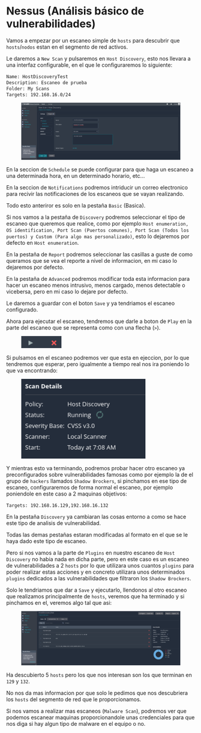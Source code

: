 # Nessus (Análisis básico de vulnerabilidades)

Vamos a empezar por un escaneo simple de `hosts` para descubrir que `hosts`/`nodos` estan en el segmento de red activos.

Le daremos a `New Scan` y pulsaremos en `Host Discovery`, esto nos llevara a una interfaz configurable, en el que le configuraremos lo siguiente:

```
Name: HostDiscoveryTest
Description: Escaneo de prueba
Folder: My Scans
Targets: 192.168.16.0/24
```

<figure><img src="../../../.gitbook/assets/image (34) (1).png" alt=""><figcaption></figcaption></figure>

En la seccion de `Schedule` se puede configurar para que haga un escaneo a una determinada hora, en un determinado horario, etc...

En la seccion de `Notifications` podremos intriducir un correo electronico para recivir las notificaciones de los escaneos que se vayan realizando.

Todo esto anteriror es solo en la pestaña `Basic` (Basica).

Si nos vamos a la pestaña de `Discovery` podremos seleccionar el tipo de escaneo que queremos que realice, como por ejemplo `Host enumeration, OS identification, Port Scan (Puertos comunes), Port Scan (Todos los puertos) y Custom (Para algo mas personalizado)`, esto lo dejaremos por defecto en `Host enumeration`.

En la pestaña de `Report` podremos seleccionar las casillas a guste de como queramos que se vea el reporte a nivel de informacion, en mi caso lo dejaremos por defecto.

En la pestaña de `Advanced` podremos modificar toda esta informacion para hacer un escaneo menos intrusivo, menos cargado, menos detectable o vicebersa, pero en mi caso lo dejare por defecto.

Le daremos a guardar con el boton `Save` y ya tendriamos el escaneo configurado.

Ahora para ejecutar el escaneo, tendremos que darle a boton de `Play` en la parte del escaneo que se representa como con una flecha (`>`).

<figure><img src="../../../.gitbook/assets/image (35) (1).png" alt=""><figcaption></figcaption></figure>

Si pulsamos en el escaneo podremos ver que esta en ejeccion, por lo que tendremos que esperar, pero igualmente a tiempo real nos ira poniendo lo que va encontrando:

<figure><img src="../../../.gitbook/assets/image (36) (1).png" alt=""><figcaption></figcaption></figure>

Y mientras esto va terminando, podremos probar hacer otro escaneo ya preconfigurados sobre vulnerabilidades famosas como por ejemplo la de el grupo de `hackers` llamados `Shadow Brockers`, si pinchamos en ese tipo de escaneo, configuraremos de forma normal el escaneo, por ejemplo poniendole en este caso a 2 maquinas objetivos:

```
Targets: 192.168.16.129,192.168.16.132
```

En la pestaña `Discovery` ya cambiaran las cosas entorno a como se hace este tipo de analisis de vulnerabilidad.

Todas las demas pestañas estaran modificadas al formato en el que se le haya dado este tipo de escaneo.

Pero si nos vamos a la parte de `Plugins` en nuestro escaneo de `Host Discovery` no habia nada en dicha parte, pero en este caso es un escaneo de vulnerabilidades a 2 `hosts` por lo que utilizara unos cuantos `plugins` para poder realizar estas acciones y en concreto utilizara unos determinados `plugins` dedicados a las vulnerabilidades que filtraron los `Shadow Brockers`.

Solo le tendriamos que dar a `Save` y ejecutarlo, llendonos al otro escaneo que realizamos principalmente de `hosts`, veremos que ha terminado y si pinchamos en el, veremos algo tal que asi:

<figure><img src="../../../.gitbook/assets/image (37) (1).png" alt=""><figcaption></figcaption></figure>

Ha descubierto 5 `hosts` pero los que nos interesan son los que terminan en `129` y `132`.

No nos da mas informacion por que solo le pedimos que nos descubriera los `hosts` del segmento de red que le proporcionamos.

Si nos vamos a realizar mas escaneos (`Malware Scan`), podremos ver que podemos escanear maquinas proporcionandole unas credenciales para que nos diga si hay algun tipo de malware en el equipo o no.
